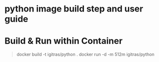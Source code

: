 python image build step and user guide
==========

Build & Run within Container
===
> docker build -t igitras/python .
> docker run -d -m 512m igitras/python
